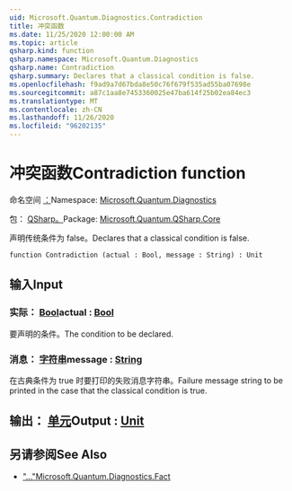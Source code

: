 ```yaml
---
uid: Microsoft.Quantum.Diagnostics.Contradiction
title: 冲突函数
ms.date: 11/25/2020 12:00:00 AM
ms.topic: article
qsharp.kind: function
qsharp.namespace: Microsoft.Quantum.Diagnostics
qsharp.name: Contradiction
qsharp.summary: Declares that a classical condition is false.
ms.openlocfilehash: f9ad9a7d67bda8e50c76f679f535ad55ba07698e
ms.sourcegitcommit: a87c1aa8e7453360025e47ba614f25b02ea84ec3
ms.translationtype: MT
ms.contentlocale: zh-CN
ms.lasthandoff: 11/26/2020
ms.locfileid: "96202135"
---
```

# <a name="contradiction-function"></a><span data-ttu-id="06a06-102">冲突函数</span><span class="sxs-lookup"><span data-stu-id="06a06-102">Contradiction function</span></span>

<span data-ttu-id="06a06-103">命名空间 [：](xref:Microsoft.Quantum.Diagnostics)</span><span class="sxs-lookup"><span data-stu-id="06a06-103">Namespace: [Microsoft.Quantum.Diagnostics](xref:Microsoft.Quantum.Diagnostics)</span></span>

<span data-ttu-id="06a06-104">包： [QSharp。](https://nuget.org/packages/Microsoft.Quantum.QSharp.Core)</span><span class="sxs-lookup"><span data-stu-id="06a06-104">Package: [Microsoft.Quantum.QSharp.Core](https://nuget.org/packages/Microsoft.Quantum.QSharp.Core)</span></span>


<span data-ttu-id="06a06-105">声明传统条件为 false。</span><span class="sxs-lookup"><span data-stu-id="06a06-105">Declares that a classical condition is false.</span></span>

```qsharp
function Contradiction (actual : Bool, message : String) : Unit
```


## <a name="input"></a><span data-ttu-id="06a06-106">输入</span><span class="sxs-lookup"><span data-stu-id="06a06-106">Input</span></span>

### <a name="actual--bool"></a><span data-ttu-id="06a06-107">实际： [Bool](xref:microsoft.quantum.lang-ref.bool)</span><span class="sxs-lookup"><span data-stu-id="06a06-107">actual : [Bool](xref:microsoft.quantum.lang-ref.bool)</span></span>

<span data-ttu-id="06a06-108">要声明的条件。</span><span class="sxs-lookup"><span data-stu-id="06a06-108">The condition to be declared.</span></span>


### <a name="message--string"></a><span data-ttu-id="06a06-109">消息： [字符串](xref:microsoft.quantum.lang-ref.string)</span><span class="sxs-lookup"><span data-stu-id="06a06-109">message : [String](xref:microsoft.quantum.lang-ref.string)</span></span>

<span data-ttu-id="06a06-110">在古典条件为 true 时要打印的失败消息字符串。</span><span class="sxs-lookup"><span data-stu-id="06a06-110">Failure message string to be printed in the case that the classical condition is true.</span></span>



## <a name="output--unit"></a><span data-ttu-id="06a06-111">输出： [单元](xref:microsoft.quantum.lang-ref.unit)</span><span class="sxs-lookup"><span data-stu-id="06a06-111">Output : [Unit](xref:microsoft.quantum.lang-ref.unit)</span></span>



## <a name="see-also"></a><span data-ttu-id="06a06-112">另请参阅</span><span class="sxs-lookup"><span data-stu-id="06a06-112">See Also</span></span>

- [<span data-ttu-id="06a06-113">"..."</span><span class="sxs-lookup"><span data-stu-id="06a06-113">Microsoft.Quantum.Diagnostics.Fact</span></span>](xref:Microsoft.Quantum.Diagnostics.Fact)